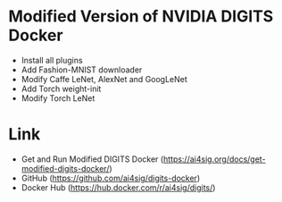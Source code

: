 # Modified Version of NVIDIA DIGITS Docker

- Install all plugins
- Add Fashion-MNIST downloader
- Modify Caffe LeNet, AlexNet and GoogLeNet
- Add Torch weight-init
- Modify Torch LeNet

# Link

- Get and Run Modified DIGITS Docker (https://ai4sig.org/docs/get-modified-digits-docker/)
- GitHub (https://github.com/ai4sig/digits-docker)
- Docker Hub (https://hub.docker.com/r/ai4sig/digits/)
